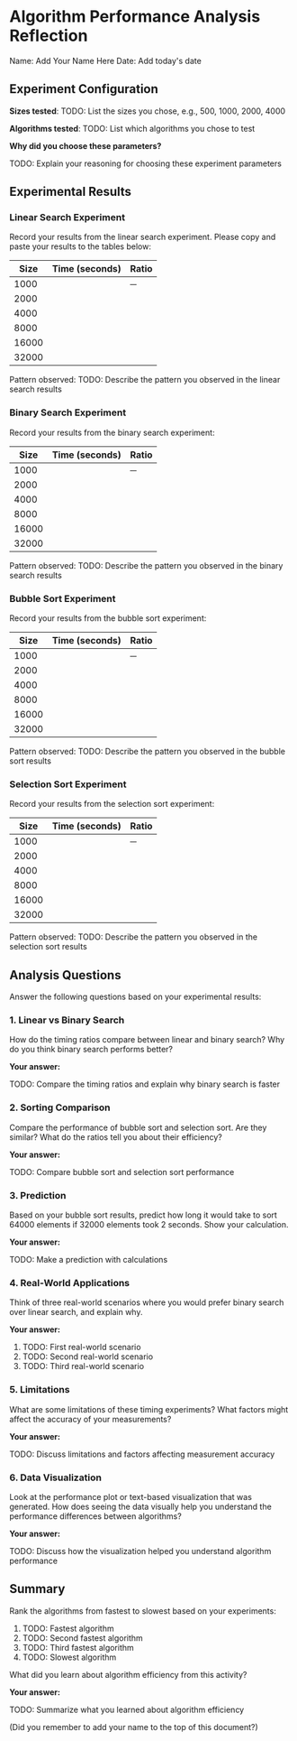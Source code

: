 # Algorithm Performance Analysis Reflection

Name: Add Your Name Here
Date: Add today's date

## Experiment Configuration

**Sizes tested**: TODO: List the sizes you chose, e.g., 500, 1000, 2000, 4000

**Algorithms tested**: TODO: List which algorithms you chose to test

**Why did you choose these parameters?**

TODO: Explain your reasoning for choosing these experiment parameters

## Experimental Results

### Linear Search Experiment

Record your results from the linear search experiment. Please copy and paste your results to the tables below:

| Size  | Time (seconds) | Ratio |
|-------|---------------|-------|
| 1000  |               | ─     |
| 2000  |               |       |
| 4000  |               |       |
| 8000  |               |       |
| 16000 |               |       |
| 32000 |               |       |

Pattern observed: TODO: Describe the pattern you observed in the linear search results

### Binary Search Experiment

Record your results from the binary search experiment:

| Size  | Time (seconds) | Ratio |
|-------|---------------|-------|
| 1000  |               | ─     |
| 2000  |               |       |
| 4000  |               |       |
| 8000  |               |       |
| 16000 |               |       |
| 32000 |               |       |

Pattern observed: TODO: Describe the pattern you observed in the binary search results

### Bubble Sort Experiment

Record your results from the bubble sort experiment:

| Size  | Time (seconds) | Ratio |
|-------|---------------|-------|
| 1000  |               | ─     |
| 2000  |               |       |
| 4000  |               |       |
| 8000  |               |       |
| 16000 |               |       |
| 32000 |               |       |

Pattern observed: TODO: Describe the pattern you observed in the bubble sort results

### Selection Sort Experiment

Record your results from the selection sort experiment:

| Size  | Time (seconds) | Ratio |
|-------|---------------|-------|
| 1000  |               | ─     |
| 2000  |               |       |
| 4000  |               |       |
| 8000  |               |       |
| 16000 |               |       |
| 32000 |               |       |

Pattern observed: TODO: Describe the pattern you observed in the selection sort results

## Analysis Questions

Answer the following questions based on your experimental results:

### 1. Linear vs Binary Search

How do the timing ratios compare between linear and binary search? Why do you think binary search performs better?

**Your answer:**

TODO: Compare the timing ratios and explain why binary search is faster

### 2. Sorting Comparison

Compare the performance of bubble sort and selection sort. Are they similar? What do the ratios tell you about their efficiency?

**Your answer:**

TODO: Compare bubble sort and selection sort performance

### 3. Prediction

Based on your bubble sort results, predict how long it would take to sort 64000 elements if 32000 elements took 2 seconds. Show your calculation.

**Your answer:**

TODO: Make a prediction with calculations

### 4. Real-World Applications

Think of three real-world scenarios where you would prefer binary search over linear search, and explain why.

**Your answer:**

1. TODO: First real-world scenario
2. TODO: Second real-world scenario 
3. TODO: Third real-world scenario

### 5. Limitations

What are some limitations of these timing experiments? What factors might affect the accuracy of your measurements?

**Your answer:**

TODO: Discuss limitations and factors affecting measurement accuracy

### 6. Data Visualization

Look at the performance plot or text-based visualization that was generated. How does seeing the data visually help you understand the performance differences between algorithms?

**Your answer:**

TODO: Discuss how the visualization helped you understand algorithm performance

## Summary

Rank the algorithms from fastest to slowest based on your experiments:

1. TODO: Fastest algorithm
2. TODO: Second fastest algorithm
3. TODO: Third fastest algorithm
4. TODO: Slowest algorithm

What did you learn about algorithm efficiency from this activity?

**Your answer:**

TODO: Summarize what you learned about algorithm efficiency

(Did you remember to add your name to the top of this document?)

